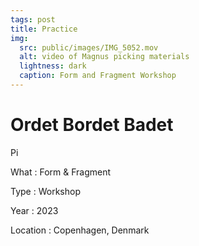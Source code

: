```yaml
---
tags: post
title: Practice
img:
  src: public/images/IMG_5052.mov
  alt: video of Magnus picking materials
  lightness: dark
  caption: Form and Fragment Workshop
---
```

# Ordet Bordet Badet

Pi

What
: Form & Fragment

Type
: Workshop

Year
: 2023

Location
: Copenhagen, Denmark